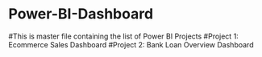 # Power-BI-Dashboard
#This is master file containing the list of Power BI Projects
#Project 1: Ecommerce Sales Dashboard
#Project 2: Bank Loan Overview Dashboard
